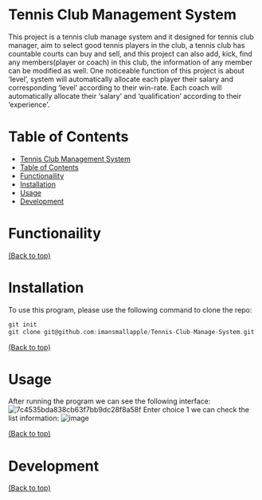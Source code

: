 # Tennis Club Management System
This project is a tennis club manage system and it designed for tennis club manager, aim to select good tennis players in the club, a tennis club has countable courts can buy and sell, and this project can also add, kick, find any members(player or coach) in this club, the information of any member can be modified as well. One noticeable function of this project is about ‘level’, system will automatically allocate each player their salary and corresponding ‘level’ according to their win-rate. Each coach will automatically allocate their ‘salary’ and ‘qualification’ according to their ‘experience’.
# Table of Contents

- [Tennis Club Management System](#Tennis-Club-Management-System)
- [Table of Contents](#table-of-contents)
- [Functionaility](#Functionaility)
- [Installation](#installation)
- [Usage](#usage)
- [Development](#development)
# Functionaility

[(Back to top)](#Functionaility)
# Installation
To use this program, please use the following command to clone the repo:
```c
git init
git clone git@github.com:imansmallapple/Tennis-Club-Manage-System.git
```
[(Back to top)](#table-of-contents)

# Usage
After running the program we can see the following interface:
![7c4535bda838cb63f7bb9dc28f8a58f](https://github.com/imansmallapple/Tennis-Club-Manage-System/assets/82216261/07a60efd-b345-490b-9f21-a802ad9fad49)
Enter choice 1 we can check the list information:
![image](https://github.com/imansmallapple/Tennis-Club-Manage-System/assets/82216261/00b753b2-d94f-44fd-bd16-2a3730cc0a00)




[(Back to top)](#table-of-contents)

# Development
[(Back to top)](#table-of-contents)


